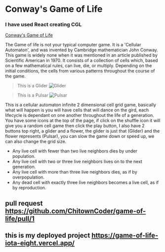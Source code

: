 # **Conway's Game of Life**
### I have used React creating CGL
[Conway's Game of Life](https://en.wikipedia.org/wiki/Conway%27s_Game_of_Life)

The Game of life is not your typical computer game. It is a 'Cellular Automaton', and was invented by Cambridge mathematician John Conway.  This game is widely none when it was mentioned in an article published by Scientific American in 1970. It consists of a collection of cells which, based on a few mathematical rules, can live, die, or multiply. Depending on the initial conditions, the cells from various patterns throughout the course of the game.

>This is a Glider
![Glider](https://vignette.wikia.nocookie.net/emergentuniverse/images/d/d0/Game_of_life_animated_glider_2.gif/revision/latest/scale-to-width-down/340?cb=20120305021401)

>This is a Pulsar
![Pulsar](https://www.conwaylife.com/w/images/e/ef/Pulsar.gif)

<p>This  is a  cellular automaton infinite 2 dimensional cell grid game, basically what will happen is you will have cells that will dance on the gird, each lifecycle is dependant on one another throughout the life of a generation. You have some icons at the top of the page, if click on the shuffle icon it will give you a random cell game then click the play button, I also have 2 buttons top right, a glider and a flower, the glider is just that (Glider) and the flower represents (Pulsar), you can slow the game down or speed up, we can also change the grid size.  </p>
          <ul className="ol">
            <li>Any live cell with fewer than two live neighbors dies by under population.</li>
            <li>Any live cell with two or three live neighbors lives on to the next generation.</li>
            <li>Any live cell with more than three live neighbors dies, as if by overpopulation.</li>
            <li>Any dead cell with exactly three live neighbors becomes a live cell, as if by reproduction.</li>
          </ul>

## pull request  https://github.com/ChitownCoder/game-of-life/pull/1

## this is my deployed project     https://game-of-life-iota-eight.vercel.app/